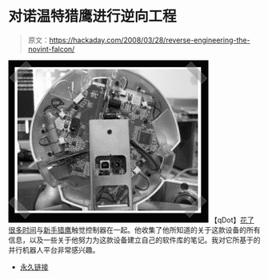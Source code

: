 # 对诺温特猎鹰进行逆向工程

> 原文：<https://hackaday.com/2008/03/28/reverse-engineering-the-novint-falcon/>

![](img/d5635285a23709aad758d5356da70025.png)
【qDot】[花了很多时间](http://qdot.livejournal.com/236133.html)与[新手猎鹰](http://home.novint.com/products/novint_falcon.php)触觉控制器在一起。他收集了他所知道的关于这款设备的所有信息，以及一些关于他努力为这款设备建立自己的软件库的笔记。我对它所基于的并行机器人平台非常感兴趣。

*   [永久链接](http://qdot.livejournal.com/236133.html)